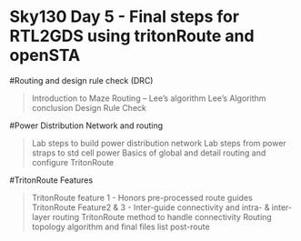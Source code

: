 # Sky130 Day 5 - Final steps for RTL2GDS using tritonRoute and openSTA

#Routing and design rule check (DRC)
> Introduction to Maze Routing – Lee’s algorithm
> Lee’s Algorithm conclusion
> Design Rule Check

#Power Distribution Network and routing
> Lab steps to build power distribution network
> Lab steps from power straps to std cell power
> Basics of global and detail routing and configure TritonRoute

#TritonRoute Features
> TritonRoute feature 1 - Honors pre-processed route guides
> TritonRoute Feature2 & 3 - Inter-guide connectivity and intra- & inter-layer routing
> TritonRoute method to handle connectivity
> Routing topology algorithm and final files list post-route